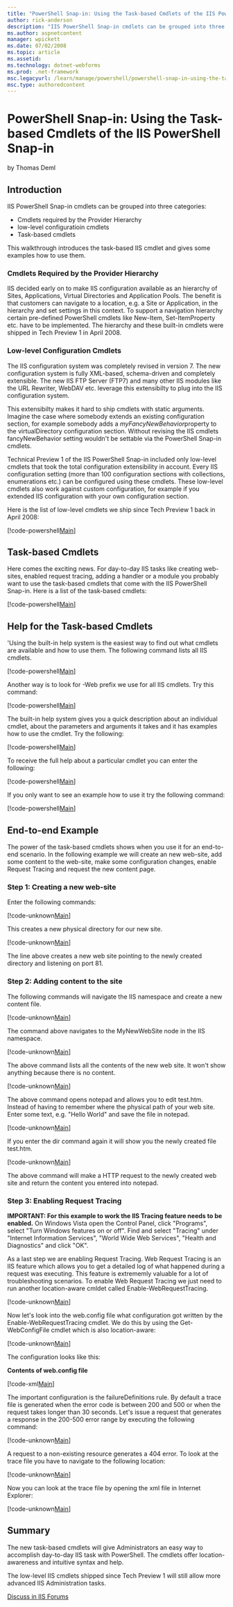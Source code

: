 ```yaml
---
title: "PowerShell Snap-in: Using the Task-based Cmdlets of the IIS PowerShell Snap-in | Microsoft Docs"
author: rick-anderson
description: "IIS PowerShell Snap-in cmdlets can be grouped into three categories: Cmdlets required by the Provider Hierarchy low-level configuratioin cmdlets Task-based c..."
ms.author: aspnetcontent
manager: wpickett
ms.date: 07/02/2008
ms.topic: article
ms.assetid: 
ms.technology: dotnet-webforms
ms.prod: .net-framework
msc.legacyurl: /learn/manage/powershell/powershell-snap-in-using-the-task-based-cmdlets-of-the-iis-powershell-snap-in
msc.type: authoredcontent
---
```

PowerShell Snap-in: Using the Task-based Cmdlets of the IIS PowerShell Snap-in
====================
by Thomas Deml

## Introduction

IIS PowerShell Snap-in cmdlets can be grouped into three categories:

- Cmdlets required by the Provider Hierarchy
- low-level configuratioin cmdlets
- Task-based cmdlets

This walkthrough introduces the task-based IIS cmdlet and gives some examples how to use them.

### Cmdlets Required by the Provider Hierarchy

IIS decided early on to make IIS configuration available as an hierarchy of Sites, Applications, Virtual Directories and Application Pools. The benefit is that customers can navigate to a location, e.g. a Site or Application, in the hierarchy and set settings in this context. To support a navigation hierarchy certain pre-defined PowerShell cmdlets like New-Item, Set-ItemProperty etc. have to be implemented. The hierarchy and these built-in cmdlets were shipped in Tech Preview 1 in April 2008.

### Low-level Configuration Cmdlets

The IIS configuration system was completely revised in version 7. The new configuration system is fully XML-based, schema-driven and completely extensible. The new IIS FTP Server (FTP7) and many other IIS modules like the URL Rewriter, WebDAV etc. leverage this extensibilty to plug into the IIS configuration system.

This extensibilty makes it hard to ship cmdlets with static arguments. Imagine the case where somebody extends an existing configuration section, for example somebody adds a *myFancyNewBehavior*property to the virtualDirectory configuration section. Without revising the IIS cmdlets fancyNewBehavior setting wouldn't be settable via the PowerShell Snap-in cmdlets.

Technical Preview 1 of the IIS PowerShell Snap-in included only low-level cmdlets that took the total configuration extensibility in account. Every IIS configuration setting (more than 100 configuration sections with collections, enumerations etc.) can be configured using these cmdlets. These low-level cmdlets also work against custom configuration, for example if you extended IIS configuration with your own configuration section.

Here is the list of low-level cmdlets we ship since Tech Preview 1 back in April 2008:


[!code-powershell[Main](powershell-snap-in-using-the-task-based-cmdlets-of-the-iis-powershell-snap-in/samples/sample1.ps1)]


## Task-based Cmdlets

Here comes the exciting news. For day-to-day IIS tasks like creating web-sites, enabled request tracing, adding a handler or a module you probably want to use the task-based cmdlets that come with the IIS PowerShell Snap-in. Here is a list of the task-based cmdlets:

[!code-powershell[Main](powershell-snap-in-using-the-task-based-cmdlets-of-the-iis-powershell-snap-in/samples/sample2.ps1)]

## Help for the Task-based Cmdlets

'Using the built-in help system is the easiest way to find out what cmdlets are available and how to use them. The following command lists all IIS cmdlets.


[!code-powershell[Main](powershell-snap-in-using-the-task-based-cmdlets-of-the-iis-powershell-snap-in/samples/sample3.ps1)]


Another way is to look for -Web prefix we use for all IIS cmdlets. Try this command:


[!code-powershell[Main](powershell-snap-in-using-the-task-based-cmdlets-of-the-iis-powershell-snap-in/samples/sample4.ps1)]


The built-in help system gives you a quick description about an individual cmdlet, about the parameters and arguments it takes and it has examples how to use the cmdlet. Try the following:


[!code-powershell[Main](powershell-snap-in-using-the-task-based-cmdlets-of-the-iis-powershell-snap-in/samples/sample5.ps1)]


To receive the full help about a particular cmdlet you can enter the following:


[!code-powershell[Main](powershell-snap-in-using-the-task-based-cmdlets-of-the-iis-powershell-snap-in/samples/sample6.ps1)]


If you only want to see an example how to use it try the following command:


[!code-powershell[Main](powershell-snap-in-using-the-task-based-cmdlets-of-the-iis-powershell-snap-in/samples/sample7.ps1)]


## End-to-end Example

The power of the task-based cmdlets shows when you use it for an end-to-end scenario. In the following example we will create an new web-site, add some content to the web-site, make some configuration changes, enable Request Tracing and request the new content page.

### Step 1: Creating a new web-site

Enter the following commands:


[!code-unknown[Main](powershell-snap-in-using-the-task-based-cmdlets-of-the-iis-powershell-snap-in/samples/sample-127221-8.unknown)]


This creates a new physical directory for our new site.


[!code-unknown[Main](powershell-snap-in-using-the-task-based-cmdlets-of-the-iis-powershell-snap-in/samples/sample-127221-9.unknown)]


The line above creates a new web site pointing to the newly created directory and listening on port 81.

### Step 2: Adding content to the site

The following commands will navigate the IIS namespace and create a new content file.


[!code-unknown[Main](powershell-snap-in-using-the-task-based-cmdlets-of-the-iis-powershell-snap-in/samples/sample-127221-10.unknown)]


The command above navigates to the MyNewWebSite node in the IIS namespace.


[!code-unknown[Main](powershell-snap-in-using-the-task-based-cmdlets-of-the-iis-powershell-snap-in/samples/sample-127221-11.unknown)]


The above command lists all the contents of the new web site. It won't show anything because there is no content.


[!code-unknown[Main](powershell-snap-in-using-the-task-based-cmdlets-of-the-iis-powershell-snap-in/samples/sample-127221-12.unknown)]


The above command opens notepad and allows you to edit test.htm. Instead of having to remember where the physical path of your web site. Enter some text, e.g. "Hello World" and save the file in notepad.

[!code-unknown[Main](powershell-snap-in-using-the-task-based-cmdlets-of-the-iis-powershell-snap-in/samples/sample-127221-13.unknown)]

If you enter the dir command again it will show you the newly created file test.htm.

[!code-unknown[Main](powershell-snap-in-using-the-task-based-cmdlets-of-the-iis-powershell-snap-in/samples/sample-127221-14.unknown)]

The above command will make a HTTP request to the newly created web site and return the content you entered into notepad.

### Step 3: Enabling Request Tracing

**IMPORTANT: For this example to work the IIS Tracing feature needs to be enabled.** On Windows Vista open the Control Panel, click "Programs", select "Turn Windows features on or off". Find and select "Tracing" under "Internet Information Services", "World Wide Web Services", "Health and Diagnostics" and click "OK".

As a last step we are enabling Request Tracing. Web Request Tracing is an IIS feature which allows you to get a detailed log of what happened during a request was executing. This feature is extrememly valuable for a lot of troubleshooting scenarios. To enable Web Request Tracing we just need to run another location-aware cmldet called Enable-WebRequestTracing.

[!code-unknown[Main](powershell-snap-in-using-the-task-based-cmdlets-of-the-iis-powershell-snap-in/samples/sample-127221-15.unknown)]

Now let's look into the web.config file what configuration got written by the Enable-WebRequestTracing cmdlet. We do this by using the Get-WebConfigFile cmdlet which is also location-aware:

[!code-unknown[Main](powershell-snap-in-using-the-task-based-cmdlets-of-the-iis-powershell-snap-in/samples/sample-127221-16.unknown)]

The configuration looks like this:

**Contents of web.config file**


[!code-xml[Main](powershell-snap-in-using-the-task-based-cmdlets-of-the-iis-powershell-snap-in/samples/sample17.xml)]


The important configuration is the failureDefinitions rule. By default a trace file is generated when the error code is between 200 and 500 or when the request takes longer than 30 seconds. Let's issue a request that generates a response in the 200-500 error range by executing the following command:

[!code-unknown[Main](powershell-snap-in-using-the-task-based-cmdlets-of-the-iis-powershell-snap-in/samples/sample-127221-18.unknown)]

A request to a non-existing resource generates a 404 error. To look at the trace file you have to navigate to the following location:

[!code-unknown[Main](powershell-snap-in-using-the-task-based-cmdlets-of-the-iis-powershell-snap-in/samples/sample-127221-19.unknown)]

Now you can look at the trace file by opening the xml file in Internet Explorer:

[!code-unknown[Main](powershell-snap-in-using-the-task-based-cmdlets-of-the-iis-powershell-snap-in/samples/sample-127221-20.unknown)]

## Summary

The new task-based cmdlets will give Administrators an easy way to accomplish day-to-day IIS task with PowerShell. The cmdlets offer location-awareness and intuitive syntax and help.

The low-level IIS cmdlets shipped since Tech Preview 1 will still allow more advanced IIS Administration tasks.
  
  
[Discuss in IIS Forums](https://forums.iis.net/1151.aspx)